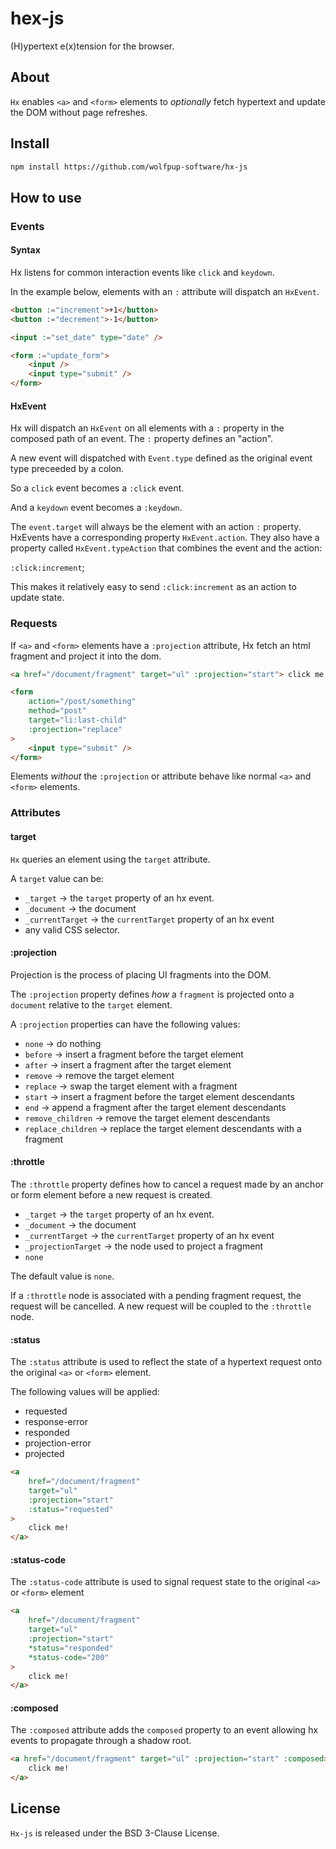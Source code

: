 # hex-js

(H)ypertext e(x)tension for the browser.

## About

`Hx` enables `<a>` and `<form>` elements to _optionally_ fetch hypertext and update the DOM without page refreshes.

## Install

```html
npm install https://github.com/wolfpup-software/hx-js
```

## How to use

### Events

#### Syntax

Hx listens for common interaction events like `click` and `keydown`.

In the example below, elements with an `:` attribute will dispatch an `HxEvent`.

```html
<button :="increment">+1</button>
<button :="decrement">-1</button>

<input :="set_date" type="date" />

<form :="update_form">
	<input />
	<input type="submit" />
</form>
```

#### HxEvent

Hx will dispatch an `HxEvent` on all elements with a `:` property in the composed path of an event. The `:` property defines an "action".

A new event will dispatched with `Event.type` defined as the original event type preceeded by a colon.

So a `click` event becomes a `:click` event.

And a `keydown` event becomes a `:keydown`.

The `event.target` will always be the element with an action `:` property.
HxEvents have a corresponding property `HxEvent.action`. They also have a property called `HxEvent.typeAction` that combines the event and the action:

`:click:increment`;

This makes it relatively easy to send `:click:increment` as an action to update state.

### Requests

If `<a>` and `<form>` elements have a `:projection` attribute, Hx fetch an html fragment and project it into the dom.

```html
<a href="/document/fragment" target="ul" :projection="start"> click me! </a>

<form
	action="/post/something"
	method="post"
	target="li:last-child"
	:projection="replace"
>
	<input type="submit" />
</form>
```

Elements _without_ the `:projection` or attribute behave like normal `<a>` and `<form>` elements.

### Attributes

#### target

`Hx` queries an element using the `target` attribute.

A `target` value can be:

- `_target` -> the `target` property of an hx event.
- `_document` -> the document
- `_currentTarget` -> the `currentTarget` property of an hx event
- any valid CSS selector.

#### :projection

Projection is the process of placing UI fragments into the DOM.

The `:projection` property defines _how_ a `fragment` is projected onto a `document` relative to the `target` element.

A `:projection` properties can have the following values:

- `none` -> do nothing
- `before` -> insert a fragment before the target element
- `after` -> insert a fragment after the target element
- `remove` -> remove the target element
- `replace` -> swap the target element with a fragment
- `start` -> insert a fragment before the target element descendants
- `end` -> append a fragment after the target element descendants
- `remove_children` -> remove the target element descendants
- `replace_children` -> replace the target element descendants with a fragment

#### :throttle

The `:throttle` property defines how to cancel a request made by an anchor or form element before a new request is created.

- `_target` -> the `target` property of an hx event.
- `_document` -> the document
- `_currentTarget` -> the `currentTarget` property of an hx event
- `_projectionTarget` -> the node used to project a fragment
- `none`

The default value is `none`.

If a `:throttle` node is associated with a pending fragment request, the request will be cancelled. A new request will be coupled to the `:throttle` node.

#### :status

The `:status` attribute is used to reflect the state of a hypertext request onto the original `<a>` or `<form>` element.

The following values will be applied:

- requested
- response-error
- responded
- projection-error
- projected

```html
<a
	href="/document/fragment"
	target="ul"
	:projection="start"
	:status="requested"
>
	click me!
</a>
```

#### :status-code

The `:status-code` attribute is used to signal request state to the original `<a>` or `<form>` element

```html
<a
	href="/document/fragment"
	target="ul"
	:projection="start"
	*status="responded"
	*status-code="200"
>
	click me!
</a>
```

#### :composed

The `:composed` attribute adds the `composed` property to an event allowing hx events to propagate through a shadow root.

```html
<a href="/document/fragment" target="ul" :projection="start" :composed>
	click me!
</a>
```

## License

`Hx-js` is released under the BSD 3-Clause License.
